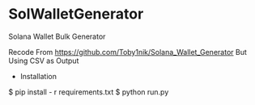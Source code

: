 # SolWalletGenerator
Solana Wallet Bulk Generator

Recode From https://github.com/Toby1nik/Solana_Wallet_Generator But Using CSV as Output

- Installation
  
$ pip install - r requirements.txt
$ python run.py
